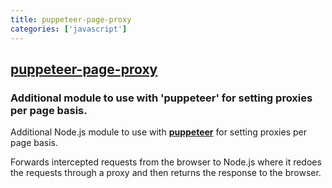 ```yaml
---
title: puppeteer-page-proxy
categories: ['javascript']
---
```

## [puppeteer-page-proxy](https://github.com/Cuadrix/puppeteer-page-proxy)

### Additional module to use with 'puppeteer' for setting proxies per page basis.

Additional Node.js module to use with **[puppeteer](https://www.npmjs.com/package/puppeteer)** for setting proxies per page basis.

Forwards intercepted requests from the browser to Node.js where it redoes the requests through a proxy and then returns the response to the browser.
